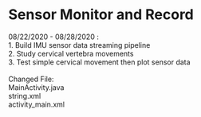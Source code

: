 Sensor Monitor and Record<br>
====
08/22/2020 - 08/28/2020 : <br>1. Build IMU sensor data streaming pipeline<br>
                          2. Study cervical vertebra movements<br>
                          3. Test simple cervical movement then plot sensor data<br><br>
Changed File:<br> MainActivity.java<br>
              string.xml<br>
              activity_main.xml<br>
